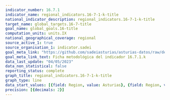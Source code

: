 ```yaml
---
indicator_number: 16.7.1
indicator_name: regional_indicators.16-7-1-k-title
national_indicator_description: regional_indicators.16-7-1-k-title
target_name: global_targets.16-7-title
goal_name: global_goals.16-title
computation_units: units.IX
national_geographical_coverage: regional
source_active_1: true
source_organisation_1: indicator.sadei
goal_meta_link: "https://github.com/sadeiasturias/asturias-datos/raw/develop/descargas/metodologia/16.7.1.k.pdf"
goal_meta_link_text: Ficha metodológica del indicador 16.7.1.k
data_last_update: "04/05/2023"
data_non_statistical: false
reporting_status: complete
graph_title: regional_indicators.16-7-1-k-title
graph_type: line
data_start_values: [{field: Region, value: Asturias}, {field: Region, value: España}]
precision: [{decimals: 2}]
---
```

